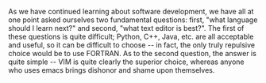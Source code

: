 As we have continued learning about software development, we have all at one
point asked ourselves two fundamental questions: first, "what language should I
learn next?" and second, "what text editor is best?". The first of these
questions is quite difficult; Python, C++, Java, etc. are all acceptable and
useful, so it can be difficult to choose -- in fact, the only truly repulsive
choice would be to use FORTRAN. As to the second
question, the answer is quite simple -- VIM is quite clearly the
superior choice, whereas anyone who uses emacs brings dishonor and
shame upon themselves.
